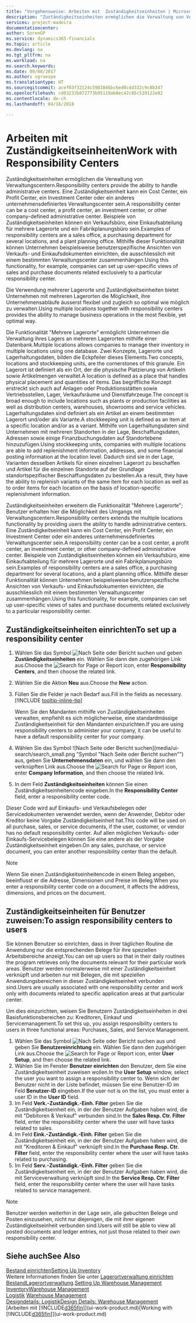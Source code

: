 ```yaml
---
title: "Vorgehensweise: Arbeiten mit  Zuständigkeitseinheiten | Microsoft Docs"
description: "Zuständigkeitseinheiten ermöglichen die Verwaltung von Verwaltungscentern. Eine Zuständigkeitseinheit kann ein Cost Center, ein Profit Center, ein Investment Center oder ein anderes unternehmensdefiniertes Verwaltungscenter sein."
services: project-madeira
documentationcenter: 
author: SorenGP
ms.service: dynamics365-financials
ms.topic: article
ms.devlang: na
ms.tgt_pltfrm: na
ms.workload: na
ms.search.keywords: 
ms.date: 09/08/2017
ms.author: sgroespe
ms.translationtype: HT
ms.sourcegitcommit: acef03f32124c5983846bc6ed0c4d332c9c8b347
ms.openlocfilehash: cd03233b872773b95119ab8ec42c85c539122e82
ms.contentlocale: de-ch
ms.lasthandoff: 04/16/2018

---
```

# <a name="work-with-responsibility-centers"></a><span data-ttu-id="4ef09-104">Arbeiten mit Zuständigkeitseinheiten</span><span class="sxs-lookup"><span data-stu-id="4ef09-104">Work with Responsibility Centers</span></span>
<span data-ttu-id="4ef09-105">Zuständigkeitseinheiten ermöglichen die Verwaltung von Verwaltungscentern.</span><span class="sxs-lookup"><span data-stu-id="4ef09-105">Responsibility centers provide the ability to handle administrative centers.</span></span> <span data-ttu-id="4ef09-106">Eine Zuständigkeitseinheit kann ein Cost Center, ein Profit Center, ein Investment Center oder ein anderes unternehmensdefiniertes Verwaltungscenter sein.</span><span class="sxs-lookup"><span data-stu-id="4ef09-106">A responsibility center can be a cost center, a profit center, an investment center, or other company-defined administrative center.</span></span> <span data-ttu-id="4ef09-107">Beispiele von Zuständigkeitseinheiten können ein Verkaufsbüro, eine Einkaufsabteilung für mehrere Lagerorte und ein Fabrikplanungsbüro sein.</span><span class="sxs-lookup"><span data-stu-id="4ef09-107">Examples of responsibility centers are a sales office, a purchasing department for several locations, and a plant planning office.</span></span> <span data-ttu-id="4ef09-108">Mithilfe dieser Funktionalität können Unternehmen beispielsweise benutzerspezifische Ansichten von Verkaufs- und Einkaufsdokumenten einrichten, die ausschliesslich mit einem bestimmten Verwaltungscenter zusammenhängen.</span><span class="sxs-lookup"><span data-stu-id="4ef09-108">Using this functionality, for example, companies can set up user-specific views of sales and purchase documents related exclusively to a particular responsibility center.</span></span>  

<span data-ttu-id="4ef09-109">Die Verwendung mehrerer Lagerorte und Zuständigkeitseinheiten bietet Unternehmen mit mehreren Lagerorten die Möglichkeit, ihre Unternehmensabläufe äusserst flexibel und zugleich so optimal wie möglich zu verwalten.</span><span class="sxs-lookup"><span data-stu-id="4ef09-109">Using multiple locations together with responsibility centers provides the ability to manage business operations in the most flexible, yet optimal way.</span></span>

<span data-ttu-id="4ef09-110">Die Funktionalität "Mehrere Lagerorte" ermöglicht Unternehmen die Verwaltung ihres Lagers an mehreren Lagerorten mithilfe einer Datenbank.</span><span class="sxs-lookup"><span data-stu-id="4ef09-110">Multiple locations allows companies to manage their inventory in multiple locations using one database.</span></span> <span data-ttu-id="4ef09-111">Zwei Konzepte, Lagerorte und Lagerhaltungsdaten, bilden die Eckpfeiler dieses Elements.</span><span class="sxs-lookup"><span data-stu-id="4ef09-111">Two concepts, locations and stockkeeping units, are the cornerstones of this granule.</span></span> <span data-ttu-id="4ef09-112">Ein Lagerort ist definiert als ein Ort, der die physische Platzierung von Artikeln sowie Artikelmengen verwaltet.</span><span class="sxs-lookup"><span data-stu-id="4ef09-112">A location is defined as a place that handles physical placement and quantities of items.</span></span> <span data-ttu-id="4ef09-113">Das begriffliche Konzept erstreckt sich auch auf Anlagen oder Produktionsstätten sowie Vertriebsstellen, Lager, Verkaufsräume und Dienstfahrzeuge.</span><span class="sxs-lookup"><span data-stu-id="4ef09-113">The concept is broad enough to include locations such as plants or production facilities as well as distribution centers, warehouses, showrooms and service vehicles.</span></span> <span data-ttu-id="4ef09-114">Lagerhaltungsdaten sind definiert als ein Artikel an einem bestimmten Lagerort und/oder als Variante.</span><span class="sxs-lookup"><span data-stu-id="4ef09-114">A stockkeeping unit is defined as an item at a specific location and/or as a variant.</span></span> <span data-ttu-id="4ef09-115">Mithilfe von Lagerhaltungsdaten sind Unternehmen mit mehreren Standorten in der Lage, Beschaffungsdaten, Adressen sowie einige Finanzbuchungsdaten auf Standortebene hinzuzufügen.</span><span class="sxs-lookup"><span data-stu-id="4ef09-115">Using stockkeeping units, companies with multiple locations are able to add replenishment information, addresses, and some financial posting information at the location level.</span></span> <span data-ttu-id="4ef09-116">Dadurch sind sie in der Lage, Varianten desselben Artikels für einen einzelnen Lagerort zu beschaffen und Artikel für die einzelnen Standorte auf der Grundlage standortspezifischer Beschaffungsdaten zu bestellen.</span><span class="sxs-lookup"><span data-stu-id="4ef09-116">As a result, they have the ability to replenish variants of the same item for each location as well as to order items for each location on the basis of location-specific replenishment information.</span></span>  

<span data-ttu-id="4ef09-117">Zuständigkeitseinheiten erweitern die Funktionalität "Mehrere Lagerorte"; Benutzer erhalten hier die Möglichkeit des Umgangs mit Verwaltungscentern.</span><span class="sxs-lookup"><span data-stu-id="4ef09-117">Responsibility centers extends the multiple locations functionality by providing users the ability to handle administrative centers.</span></span> <span data-ttu-id="4ef09-118">Eine Zuständigkeitseinheit kann ein Cost Center, ein Profit Center, ein Investment Center oder ein anderes unternehmensdefiniertes Verwaltungscenter sein.</span><span class="sxs-lookup"><span data-stu-id="4ef09-118">A responsibility center can be a cost center, a profit center, an investment center, or other company-defined administrative center.</span></span> <span data-ttu-id="4ef09-119">Beispiele von Zuständigkeitseinheiten können ein Verkaufsbüro, eine Einkaufsabteilung für mehrere Lagerorte und ein Fabrikplanungsbüro sein.</span><span class="sxs-lookup"><span data-stu-id="4ef09-119">Examples of responsibility centers are a sales office, a purchasing department for several locations, and a plant planning office.</span></span> <span data-ttu-id="4ef09-120">Mithilfe dieser Funktionalität können Unternehmen beispielsweise benutzerspezifische Ansichten von Verkaufs- und Einkaufsdokumenten einrichten, die ausschliesslich mit einem bestimmten Verwaltungscenter zusammenhängen.</span><span class="sxs-lookup"><span data-stu-id="4ef09-120">Using this functionality, for example, companies can set up user-specific views of sales and purchase documents related exclusively to a particular responsibility center.</span></span>

## <a name="to-set-up-a-responsibility-center"></a><span data-ttu-id="4ef09-121">Zuständigkeitseinheiten einrichten</span><span class="sxs-lookup"><span data-stu-id="4ef09-121">To set up a responsibility center</span></span>  
1. <span data-ttu-id="4ef09-122">Wählen Sie das Symbol ![Nach Seite oder Bericht suchen](media/ui-search/search_small.png "Nach Seite oder Bericht suchen") und geben **Zuständigkeitseinheiten** ein. Wählen Sie dann den zugehörigen Link aus.</span><span class="sxs-lookup"><span data-stu-id="4ef09-122">Choose the ![Search for Page or Report](media/ui-search/search_small.png "Search for Page or Report icon") icon, enter **Responsibility Centers**, and then choose the related link.</span></span>  
2. <span data-ttu-id="4ef09-123">Wählen Sie die Aktion **Neu** aus.</span><span class="sxs-lookup"><span data-stu-id="4ef09-123">Choose the **New** action.</span></span>  
3. <span data-ttu-id="4ef09-124">Füllen Sie die Felder je nach Bedarf aus.</span><span class="sxs-lookup"><span data-stu-id="4ef09-124">Fill in the fields as necessary.</span></span> [!INCLUDE [tooltip-inline-tip](includes/tooltip-inline-tip_md.md)]  

   <span data-ttu-id="4ef09-125">Wenn Sie den Mandanten mithilfe von Zuständigkeitseinheiten verwalten, empfiehlt es sich möglicherweise, eine standardmässige Zuständigkeitseinheit für den Mandanten einzurichten.</span><span class="sxs-lookup"><span data-stu-id="4ef09-125">If you are using responsibility centers to administer your company, it can be useful to have a default responsibility center for your company.</span></span>
4. <span data-ttu-id="4ef09-126">Wählen Sie das Symbol ![Nach Seite oder Bericht suchen](media/ui-search/search_small.png "Symbol "Nach Seite oder Bericht suchen"") aus, geben Sie **Unternehmensdaten** ein, und wählen Sie dann den verknüpften Link aus.</span><span class="sxs-lookup"><span data-stu-id="4ef09-126">Choose the ![Search for Page or Report](media/ui-search/search_small.png "Search for Page or Report icon") icon, enter **Company Information**, and then choose the related link.</span></span>
5. <span data-ttu-id="4ef09-127">In dem Feld **Zuständigkeitseinheiten** können Sie einen Zuständigkeitseinheitencode eingeben.</span><span class="sxs-lookup"><span data-stu-id="4ef09-127">In the **Responsibility Center** field, enter a responsibility center code.</span></span>

<span data-ttu-id="4ef09-128">Dieser Code wird auf Einkaufs- und Verkaufsbelegen oder Servicedokumenten verwendet werden, wenn der Anwender, Debitor oder Kreditor keine Vorgabe Zuständigkeitseinheit hat.</span><span class="sxs-lookup"><span data-stu-id="4ef09-128">This code will be used on all purchase, sales, or service documents, if the user, customer, or vendor has no default responsibility center.</span></span> <span data-ttu-id="4ef09-129">Auf allen möglichen Verkaufs- oder Einkaufs-Servicebelegen können Sie eine andere als der Vorgabe Zuständigkeitseinheit eingeben.</span><span class="sxs-lookup"><span data-stu-id="4ef09-129">On any sales, purchase, or service document, you can enter another responsibility center than the default.</span></span>

> [!NOTE]  
>  <span data-ttu-id="4ef09-130">Wenn Sie einen Zuständigkeitseinheitencode in einem Beleg angeben, beeinflusst er die Adresse, Dimensionen und Preise im Beleg.</span><span class="sxs-lookup"><span data-stu-id="4ef09-130">When you enter a responsibility center code on a document, it affects the address, dimensions, and prices on the document.</span></span>  

## <a name="to-assign-responsibility-centers-to-users"></a><span data-ttu-id="4ef09-131">Zuständigkeitseinheiten für Benutzer zuweisen:</span><span class="sxs-lookup"><span data-stu-id="4ef09-131">To assign responsibility centers to users</span></span>  
<span data-ttu-id="4ef09-132">Sie können Benutzer so einrichten, dass in ihrer täglichen Routine die Anwendung nur die entsprechenden Belege für ihre speziellen Arbeitsbereiche anzeigt.</span><span class="sxs-lookup"><span data-stu-id="4ef09-132">You can set up users so that in their daily routines the program retrieves only the documents relevant for their particular work areas.</span></span> <span data-ttu-id="4ef09-133">Benutzer werden normalerweise mit einer Zuständigkeitseinheit verknüpft und arbeiten nur mit Belegen, die mit speziellen Anwendungsbereichen in dieser Zuständigkeitseinheit verbunden sind.</span><span class="sxs-lookup"><span data-stu-id="4ef09-133">Users are usually associated with one responsibility center and work only with documents related to specific application areas at that particular center.</span></span>  

<span data-ttu-id="4ef09-134">Um dies einzurichten, weisen Sie Benutzern Zuständigkeitseinheiten in drei Basisfunktionsbereichen zu: Kreditoren, Einkauf und Servicemanagement.</span><span class="sxs-lookup"><span data-stu-id="4ef09-134">To set this up, you assign responsibility centers to users in three functional areas: Purchases, Sales, and Service Management.</span></span>  

1.  <span data-ttu-id="4ef09-135">Wählen Sie das Symbol ![Nach Seite oder Bericht suchen](media/ui-search/search_small.png "Nach Seite oder Bericht suchen") aus und geben Sie **Benutzereinrichtung** ein. Wählen Sie dann den zugehörigen Link aus.</span><span class="sxs-lookup"><span data-stu-id="4ef09-135">Choose the ![Search for Page or Report](media/ui-search/search_small.png "Search for Page or Report icon") icon, enter **User Setup**, and then choose the related link.</span></span>  
2.  <span data-ttu-id="4ef09-136">Wählen Sie im Fenster **Benutzer einrichten** den Benutzer, dem Sie eine Zuständigkeitseinheit zuweisen wollen.</span><span class="sxs-lookup"><span data-stu-id="4ef09-136">In the **User Setup** window, select the user you want to assign a responsibility center to.</span></span> <span data-ttu-id="4ef09-137">Wenn sich der Benutzer nicht in der Liste befindet, müssen Sie eine Benutzer-ID im Feld **Benutzer-ID** eingeben.</span><span class="sxs-lookup"><span data-stu-id="4ef09-137">If the user not is on the list, you must enter a user ID in the **User ID** field.</span></span>  
3.  <span data-ttu-id="4ef09-138">Im Feld **Verk.-Zuständigk.-Einh. Filter** geben Sie die Zuständigkeitseinheit ein, in der der Benutzer Aufgaben haben wird, die mit "Debitoren & Verkauf" verbunden sind.</span><span class="sxs-lookup"><span data-stu-id="4ef09-138">In the **Sales Resp. Ctr. Filter** field, enter the responsibility center where the user will have tasks related to sales.</span></span>  
4.  <span data-ttu-id="4ef09-139">Im Feld  **Eink.-Zuständigk.-Einh. Filter** geben Sie die Zuständigkeitseinheit ein, in der der Benutzer Aufgaben haben wird, die mit "Kreditoren &amp; Einkauf" verknüpft sind.</span><span class="sxs-lookup"><span data-stu-id="4ef09-139">In the **Purchase Resp. Ctr. Filter** field, enter the responsibility center where the user will have tasks related to purchasing.</span></span>  
5.  <span data-ttu-id="4ef09-140">Im Feld **Serv.-Zuständigk.-Einh. Filter** geben Sie die Zuständigkeitseinheit ein, in der der Benutzer Aufgaben haben wird, die mit Serviceverwaltung verknüpft sind.</span><span class="sxs-lookup"><span data-stu-id="4ef09-140">In the **Service Resp. Ctr. Filter** field, enter the responsibility center where the user will have tasks related to service management.</span></span>  

> [!NOTE]  
>  <span data-ttu-id="4ef09-141">Benutzer werden weiterhin in der Lage sein, alle gebuchten Belege und Posten einzusehen, nicht nur diejenigen, die mit ihrer eigenen Zuständigkeitseinheit verbunden sind.</span><span class="sxs-lookup"><span data-stu-id="4ef09-141">Users will still be able to view all posted documents and ledger entries, not just those related to their own responsibility center.</span></span>

## <a name="see-also"></a><span data-ttu-id="4ef09-142">Siehe auch</span><span class="sxs-lookup"><span data-stu-id="4ef09-142">See Also</span></span>  
[<span data-ttu-id="4ef09-143">Bestand einrichten</span><span class="sxs-lookup"><span data-stu-id="4ef09-143">Setting Up Inventory</span></span>](inventory-setup-inventory.md)  
<span data-ttu-id="4ef09-144">Weitere Informationen finden Sie unter [Lagerortverwaltung einrichten](warehouse-setup-warehouse.md)
[Bestand](inventory-manage-inventory.md)[Lagerortverwaltung](warehouse-manage-warehouse.md).</span><span class="sxs-lookup"><span data-stu-id="4ef09-144">[Setting Up Warehouse Management](warehouse-setup-warehouse.md)
[Inventory](inventory-manage-inventory.md)[Warehouse Management](warehouse-manage-warehouse.md)</span></span>  
<span data-ttu-id="4ef09-145">[Logistik](warehouse-manage-warehouse.md)  </span><span class="sxs-lookup"><span data-stu-id="4ef09-145">[Warehouse Management](warehouse-manage-warehouse.md)  </span></span>  
[<span data-ttu-id="4ef09-146">Designdetails: Logistik</span><span class="sxs-lookup"><span data-stu-id="4ef09-146">Design Details: Warehouse Management</span></span>](design-details-warehouse-management.md)  
<span data-ttu-id="4ef09-147">[Arbeiten mit [!INCLUDE[d365fin](includes/d365fin_md.md)]](ui-work-product.md)</span><span class="sxs-lookup"><span data-stu-id="4ef09-147">[Working with [!INCLUDE[d365fin](includes/d365fin_md.md)]](ui-work-product.md)</span></span>

